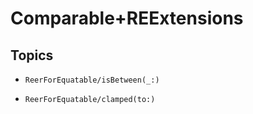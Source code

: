 # Comparable+REExtensions

## Topics

- ``ReerForEquatable/isBetween(_:)``

- ``ReerForEquatable/clamped(to:)``
